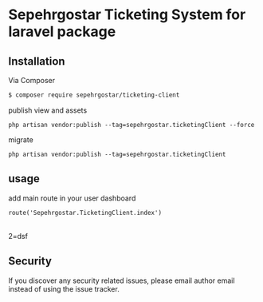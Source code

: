# Sepehrgostar Ticketing System for laravel package


## Installation

Via Composer

``` bash
$ composer require sepehrgostar/ticketing-client
```

publish view and assets
```
php artisan vendor:publish --tag=sepehrgostar.ticketingClient --force
```

migrate 
```
php artisan vendor:publish --tag=sepehrgostar.ticketingClient
```

## usage<br>
add main route in your user dashboard
```
route('Sepehrgostar.TicketingClient.index')
```
<br>
2=dsf

## Security

If you discover any security related issues, please email author email instead of using the issue tracker.

 
